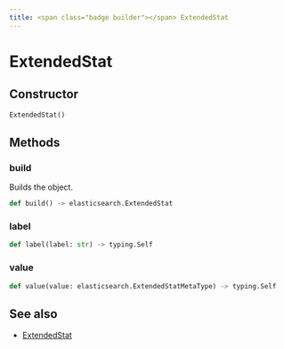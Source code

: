 ```yaml
---
title: <span class="badge builder"></span> ExtendedStat
---
```

# <span class="badge builder"></span> ExtendedStat

## Constructor

```python
ExtendedStat()
```
## Methods

### <span class="badge object-method"></span> build

Builds the object.

```python
def build() -> elasticsearch.ExtendedStat
```

### <span class="badge object-method"></span> label

```python
def label(label: str) -> typing.Self
```

### <span class="badge object-method"></span> value

```python
def value(value: elasticsearch.ExtendedStatMetaType) -> typing.Self
```

## See also

 * <span class="badge object-type-class"></span> [ExtendedStat](./object-ExtendedStat.md)
